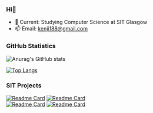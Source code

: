 ### Hi👋
- 🌱 Current: Studying Computer Science at SIT Glasgow
- 📫 Email: kenji188@gmail.com

### GitHub Statistics
![Anurag's GitHub stats](https://github-readme-stats.vercel.app/api?username=goldslime123&show_icons=true&theme=radical)

[![Top Langs](https://github-readme-stats.vercel.app/api/top-langs/?username=goldslime123&show_icons=true&theme=radical)](https://github.com/anuraghazra/github-readme-stats)

### SIT Projects
[![Readme Card](https://github-readme-stats.vercel.app/api/pin/?username=goldslime123&repo=RoboticCar&theme=dark)](https://github.com/goldslime123/RoboticCar)
[![Readme Card](https://github-readme-stats.vercel.app/api/pin/?username=goldslime123&repo=MLNeuron&theme=dark)](https://github.com/goldslime123/MLNeuron)
<br>
[![Readme Card](https://github-readme-stats.vercel.app/api/pin/?username=goldslime123&repo=OOPWebScrapper&theme=dark)](https://github.com/goldslime123/OOPWebScrapper)
[![Readme Card](https://github-readme-stats.vercel.app/api/pin/?username=goldslime123&repo=JourneyPlanner&theme=dark)](https://github.com/goldslime123/JourneyPlanner)


<!-- 
### Poly Projects
[![Readme Card](https://github-readme-stats.vercel.app/api/pin/?username=goldslime123&repo=HotelManagementWebApp&theme=tokyonight)](https://github.com/anuraghazra/github-readme-stats) --> 


<!--
**goldslime123/goldslime123** is a ✨ _special_ ✨ repository because its `README.md` (this file) appears on your GitHub profile.

Here are some ideas to get you started:

- 🔭 I’m currently working on ...
- 🌱 I’m currently learning ...
- 👯 I’m looking to collaborate on ...
- 🤔 I’m looking for help with ...
- 💬 Ask me about ...
- 📫 How to reach me: ...
- 😄 Pronouns: ...
- ⚡ Fun fact: ...
-->
